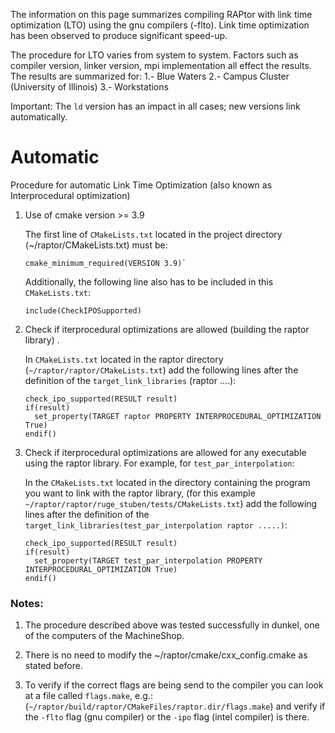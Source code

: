 The information on this page summarizes compiling RAPtor
with link time optimization (LTO) using the gnu compilers (-flto).
Link time optimization has been observed to produce significant speed-up.

The procedure for LTO varies from system to system.  Factors such as compiler version, linker version, mpi implementation all
effect the results.  The results are summarized for:
    1.- Blue Waters
    2.- Campus Cluster (University of Illinois)
    3.- Workstations

Important: The `ld` version has an impact in all cases; new versions link automatically.

# Automatic

Procedure for automatic Link Time Optimization (also known as Interprocedural optimization)

1.  Use of cmake version >= 3.9

    The first line of `CMakeLists.txt` located in the project directory (~/raptor/CMakeLists.txt) must be:

        cmake_minimum_required(VERSION 3.9)`

    Additionally, the following line also has to be included in this `CMakeLists.txt`:

        include(CheckIPOSupported)

2.  Check if iterprocedural optimizations are allowed (building the raptor library) .

    In `CMakeLists.txt` located in the raptor directory (`~/raptor/raptor/CMakeLists.txt`) add the following lines after the definition of the `target_link_libraries` (raptor ....):

        check_ipo_supported(RESULT result)
        if(result)
          set_property(TARGET raptor PROPERTY INTERPROCEDURAL_OPTIMIZATION True)
        endif()

3.  Check if iterprocedural optimizations are allowed for any executable using the raptor library.  For example, for  `test_par_interpolation`:

    In the `CMakeLists.txt` located in the directory containing the program you want to link with the raptor library, (for this example `~/raptor/raptor/ruge_stuben/tests/CMakeLists.txt`) add the following lines after the definition of the `target_link_libraries(test_par_interpolation raptor .....)`:

        check_ipo_supported(RESULT result)
        if(result)
          set_property(TARGET test_par_interpolation PROPERTY INTERPROCEDURAL_OPTIMIZATION True)
        endif()

### Notes:

1.  The procedure described above was tested successfully in dunkel, one of the computers of the MachineShop.

2.  There is no need to modify the ~/raptor/cmake/cxx_config.cmake as stated before.

3.  To verify if the correct flags are being send to the compiler you can look at a file called `flags.make`, e.g.: (`~/raptor/build/raptor/CMakeFiles/raptor.dir/flags.make`) and verify if the `-flto` flag (gnu compiler) or the `-ipo` flag (intel compiler) is there.
